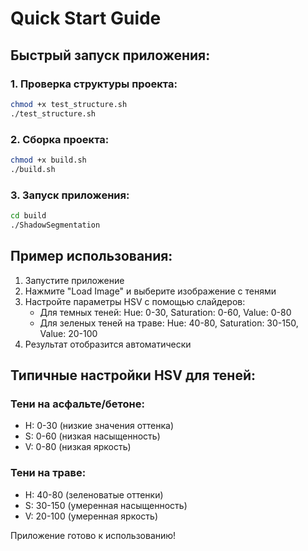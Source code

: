 # Quick Start Guide

## Быстрый запуск приложения:

### 1. Проверка структуры проекта:
```bash
chmod +x test_structure.sh
./test_structure.sh
```

### 2. Сборка проекта:
```bash
chmod +x build.sh
./build.sh
```

### 3. Запуск приложения:
```bash
cd build
./ShadowSegmentation
```

## Пример использования:

1. Запустите приложение
2. Нажмите "Load Image" и выберите изображение с тенями
3. Настройте параметры HSV с помощью слайдеров:
   - Для темных теней: Hue: 0-30, Saturation: 0-60, Value: 0-80
   - Для зеленых теней на траве: Hue: 40-80, Saturation: 30-150, Value: 20-100
4. Результат отобразится автоматически

## Типичные настройки HSV для теней:

### Тени на асфальте/бетоне:
- H: 0-30 (низкие значения оттенка)
- S: 0-60 (низкая насыщенность)  
- V: 0-80 (низкая яркость)

### Тени на траве:
- H: 40-80 (зеленоватые оттенки)
- S: 30-150 (умеренная насыщенность)
- V: 20-100 (умеренная яркость)

Приложение готово к использованию!
